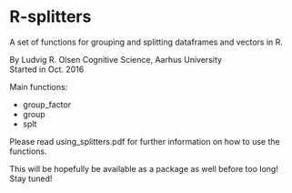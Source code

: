 # R-splitters

A set of functions for grouping and splitting dataframes and vectors in R.  

By Ludvig R. Olsen
Cognitive Science, Aarhus University  
Started in Oct. 2016  

Main functions:  
* group_factor  
* group 
* splt  

  
Please read using_splitters.pdf for further information on how to use the functions.  

This will be hopefully be available as a package as well before too long! Stay tuned!

